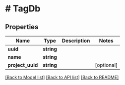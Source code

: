 # # TagDb

## Properties

Name | Type | Description | Notes
------------ | ------------- | ------------- | -------------
**uuid** | **string** |  |
**name** | **string** |  |
**project_uuid** | **string** |  | [optional]

[[Back to Model list]](../../README.md#models) [[Back to API list]](../../README.md#endpoints) [[Back to README]](../../README.md)
